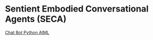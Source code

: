 # Sentient Embodied Conversational Agents (SECA)

<a href="https://www.devdungeon.com/content/ai-chat-bot-python-aiml">Chat Bot Python AIML</a>

